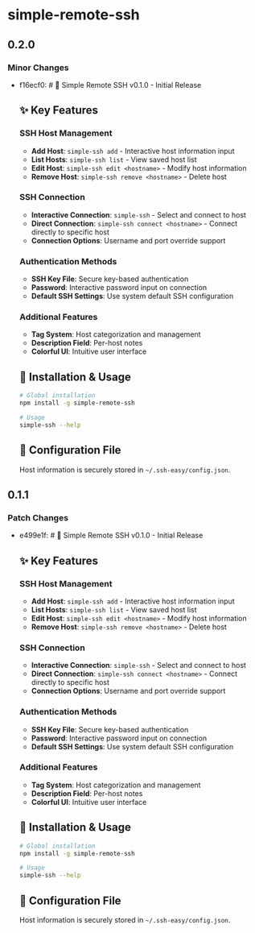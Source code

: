 # simple-remote-ssh

## 0.2.0

### Minor Changes

- f16ecf0: # 🎉 Simple Remote SSH v0.1.0 - Initial Release

  ## ✨ Key Features

  ### SSH Host Management

  - **Add Host**: `simple-ssh add` - Interactive host information input
  - **List Hosts**: `simple-ssh list` - View saved host list
  - **Edit Host**: `simple-ssh edit <hostname>` - Modify host information
  - **Remove Host**: `simple-ssh remove <hostname>` - Delete host

  ### SSH Connection

  - **Interactive Connection**: `simple-ssh` - Select and connect to host
  - **Direct Connection**: `simple-ssh connect <hostname>` - Connect directly to specific host
  - **Connection Options**: Username and port override support

  ### Authentication Methods

  - **SSH Key File**: Secure key-based authentication
  - **Password**: Interactive password input on connection
  - **Default SSH Settings**: Use system default SSH configuration

  ### Additional Features

  - **Tag System**: Host categorization and management
  - **Description Field**: Per-host notes
  - **Colorful UI**: Intuitive user interface

  ## 🚀 Installation & Usage

  ```bash
  # Global installation
  npm install -g simple-remote-ssh

  # Usage
  simple-ssh --help
  ```

  ## 💾 Configuration File

  Host information is securely stored in `~/.ssh-easy/config.json`.

## 0.1.1

### Patch Changes

- e499e1f: # 🎉 Simple Remote SSH v0.1.0 - Initial Release

  ## ✨ Key Features

  ### SSH Host Management

  - **Add Host**: `simple-ssh add` - Interactive host information input
  - **List Hosts**: `simple-ssh list` - View saved host list
  - **Edit Host**: `simple-ssh edit <hostname>` - Modify host information
  - **Remove Host**: `simple-ssh remove <hostname>` - Delete host

  ### SSH Connection

  - **Interactive Connection**: `simple-ssh` - Select and connect to host
  - **Direct Connection**: `simple-ssh connect <hostname>` - Connect directly to specific host
  - **Connection Options**: Username and port override support

  ### Authentication Methods

  - **SSH Key File**: Secure key-based authentication
  - **Password**: Interactive password input on connection
  - **Default SSH Settings**: Use system default SSH configuration

  ### Additional Features

  - **Tag System**: Host categorization and management
  - **Description Field**: Per-host notes
  - **Colorful UI**: Intuitive user interface

  ## 🚀 Installation & Usage

  ```bash
  # Global installation
  npm install -g simple-remote-ssh

  # Usage
  simple-ssh --help
  ```

  ## 💾 Configuration File

  Host information is securely stored in `~/.ssh-easy/config.json`.
